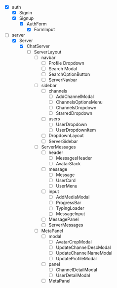 -   [x] auth
    -   [x] Signin
    -   [x] Signup
        -   [x] AuthForm
            -   [x] FormInput
-   [ ] server
    -   [x] Server
        -   [x] ChatServer
            -   [ ] ServerLayout
                -   [ ] navbar
                    -   [ ] Profile Dropdown
                    -   [ ] Search Modal
                    -   [ ] SearchOptionButton
                    -   [ ] ServerNavbar
                -   [ ] sidebar
                    -   [ ] channels
                        -   [ ] AddChannelModal
                        -   [ ] ChannelsOptionsMenu
                        -   [ ] ChannelsDropdown
                        -   [ ] StarredDropdown
                    -   [ ] users
                        -   [ ] UserDropdown
                        -   [ ] UserDropdownItem
                    -   [ ] DropdownLayout
                    -   [ ] ServerSidebar
                -   [ ] ServerMessages
                    -   [ ] header
                        -   [ ] MessagesHeader
                        -   [ ] AvatarStack
                    -   [ ] message
                        -   [ ] Message
                        -   [ ] UserCard
                        -   [ ] UserMenu
                    -   [ ] input
                        -   [ ] AddMediaModal
                        -   [ ] ProgressBar
                        -   [ ] TypingLoader
                        -   [ ] MessageInput
                    -   [ ] MessagePanel
                    -   [ ] ServerMessages
                -   [ ] MetaPanel
                    -   [ ] modal
                        -   [ ] AvatarCropModal
                        -   [ ] UpdateChannelDescModal
                        -   [ ] UpdateChannelNameModal
                        -   [ ] UpdateProfileModal
                    -   [ ] panel
                        -   [ ] ChannelDetailModal
                        -   [ ] UserDetailModal
                    -   [ ] MetaPanel
